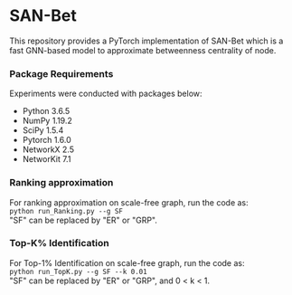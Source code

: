 # SAN-Bet
This repository provides a PyTorch implementation of SAN-Bet which is a fast GNN-based model to approximate betweenness centrality of node.

### Package Requirements
Experiments were conducted with packages below:
* Python 3.6.5
* NumPy 1.19.2
* SciPy 1.5.4
* Pytorch 1.6.0
* NetworkX 2.5
* NetworKit 7.1

### Ranking approximation
For ranking approximation on scale-free graph, run the code as:  
`python run_Ranking.py --g SF`  
"SF" can be replaced by "ER" or "GRP".

### Top-K% Identification
For Top-1% Identification on scale-free graph, run the code as:  
`python run_TopK.py --g SF --k 0.01`  
"SF" can be replaced by "ER" or "GRP", and 0 < k < 1.
